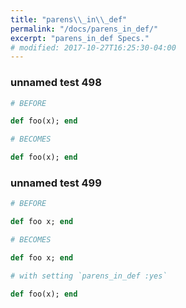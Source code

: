 ```yaml
---
title: "parens\\_in\\_def"
permalink: "/docs/parens_in_def/"
excerpt: "parens_in_def Specs."
# modified: 2017-10-27T16:25:30-04:00
---
```

### unnamed test 498
```ruby
# BEFORE

def foo(x); end

```
```ruby
# BECOMES

def foo(x); end

```
### unnamed test 499
```ruby
# BEFORE

def foo x; end

```
```ruby
# BECOMES

def foo x; end

```
```ruby
# with setting `parens_in_def :yes`

def foo(x); end
```
